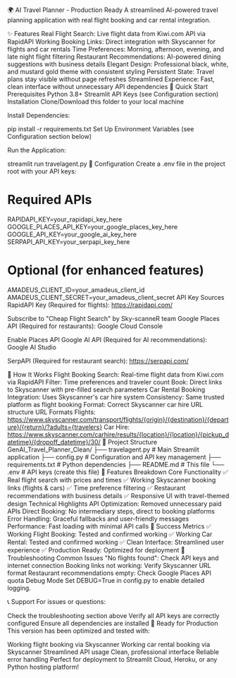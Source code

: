 🌍 AI Travel Planner - Production Ready
A streamlined AI-powered travel planning application with real flight booking and car rental integration.

✨ Features
Real Flight Search: Live flight data from Kiwi.com API via RapidAPI
Working Booking Links: Direct integration with Skyscanner for flights and car rentals
Time Preferences: Morning, afternoon, evening, and late night flight filtering
Restaurant Recommendations: AI-powered dining suggestions with business details
Elegant Design: Professional black, white, and mustard gold theme with consistent styling
Persistent State: Travel plans stay visible without page refreshes
Streamlined Experience: Fast, clean interface without unnecessary API dependencies
🚀 Quick Start
Prerequisites
Python 3.8+
Streamlit
API Keys (see Configuration section)
Installation
Clone/Download this folder to your local machine

Install Dependencies:

pip install -r requirements.txt
Set Up Environment Variables (see Configuration section below)

Run the Application:

streamlit run travelagent.py
🔧 Configuration
Create a .env file in the project root with your API keys:

# Required APIs
RAPIDAPI_KEY=your_rapidapi_key_here
GOOGLE_PLACES_API_KEY=your_google_places_key_here
GOOGLE_API_KEY=your_google_ai_key_here
SERPAPI_API_KEY=your_serpapi_key_here

# Optional (for enhanced features)
AMADEUS_CLIENT_ID=your_amadeus_client_id
AMADEUS_CLIENT_SECRET=your_amadeus_client_secret
API Key Sources
RapidAPI Key (Required for flights): https://rapidapi.com/

Subscribe to "Cheap Flight Search" by Sky-scanneR team
Google Places API (Required for restaurants): Google Cloud Console

Enable Places API
Google AI API (Required for AI recommendations): Google AI Studio

SerpAPI (Required for restaurant search): https://serpapi.com/

🛫 How It Works
Flight Booking
Search: Real-time flight data from Kiwi.com via RapidAPI
Filter: Time preferences and traveler count
Book: Direct links to Skyscanner with pre-filled search parameters
Car Rental Booking
Integration: Uses Skyscanner's car hire system
Consistency: Same trusted platform as flight booking
Format: Correct Skyscanner car hire URL structure
URL Formats
Flights: https://www.skyscanner.com/transport/flights/{origin}/{destination}/{departure}/{return}/?adults={travelers}
Car Hire: https://www.skyscanner.com/carhire/results/{location}/{location}/{pickup_datetime}/{dropoff_datetime}/30/
📁 Project Structure
GenAI_Travel_Planner_Clean/
├── travelagent.py          # Main Streamlit application
├── config.py               # Configuration and API key management
├── requirements.txt        # Python dependencies
├── README.md              # This file
└── .env                   # API keys (create this file)
🎨 Features Breakdown
Core Functionality
✅ Real flight search with prices and times
✅ Working Skyscanner booking links (flights & cars)
✅ Time preference filtering
✅ Restaurant recommendations with business details
✅ Responsive UI with travel-themed design
Technical Highlights
API Optimization: Removed unnecessary paid APIs
Direct Booking: No intermediary steps, direct to booking platforms
Error Handling: Graceful fallbacks and user-friendly messages
Performance: Fast loading with minimal API calls
🌟 Success Metrics
✅ Working Flight Booking: Tested and confirmed working
✅ Working Car Rental: Tested and confirmed working
✅ Clean Interface: Streamlined user experience
✅ Production Ready: Optimized for deployment
🔧 Troubleshooting
Common Issues
"No flights found": Check API keys and internet connection
Booking links not working: Verify Skyscanner URL format
Restaurant recommendations empty: Check Google Places API quota
Debug Mode
Set DEBUG=True in config.py to enable detailed logging.

📞 Support
For issues or questions:

Check the troubleshooting section above
Verify all API keys are correctly configured
Ensure all dependencies are installed
🎯 Ready for Production
This version has been optimized and tested with:

Working flight booking via Skyscanner
Working car rental booking via Skyscanner
Streamlined API usage
Clean, professional interface
Reliable error handling
Perfect for deployment to Streamlit Cloud, Heroku, or any Python hosting platform!
